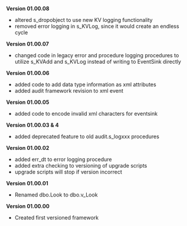 **Version 01.00.08**

* altered s_dropobject to use new KV logging functionality
* removed error logging in s_KVLog, since it would create an endless cycle

**Version 01.00.07**

* changed code in legacy error and procedure logging procedures to utilize s_KVAdd and s_KVLog instead of writing to EventSink directly

**Version 01.00.06**

* added code to add data type information as xml attributes
* added audit framework revision to xml event

**Version 01.00.05**

* added code to encode invalid xml characters for eventsink
 
**Version 01.00.03 & 4**

* added deprecated feature to old audit.s_logxxx procedures
 
**Version 01.00.02** 

* added err_dt to error logging procedure
* added extra checking to versioning of upgrade scripts
* upgrade scripts will stop if version incorrect

**Version 01.00.01** 

* Renamed dbo.Look to dbo.v_Look

**Version 01.00.00**

* Created first versioned framework

